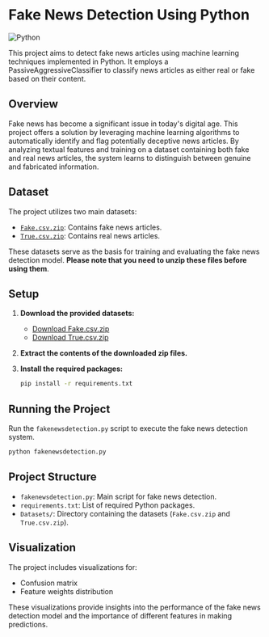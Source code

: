 # Fake News Detection Using Python

![Python](https://img.shields.io/badge/Python-3.8%2B-blue)

This project aims to detect fake news articles using machine learning techniques implemented in Python. It employs a PassiveAggressiveClassifier to classify news articles as either real or fake based on their content.

## Overview

Fake news has become a significant issue in today's digital age. This project offers a solution by leveraging machine learning algorithms to automatically identify and flag potentially deceptive news articles. By analyzing textual features and training on a dataset containing both fake and real news articles, the system learns to distinguish between genuine and fabricated information.

## Dataset

The project utilizes two main datasets:

- [`Fake.csv.zip`](Datasets/Fake.csv.zip): Contains fake news articles.
- [`True.csv.zip`](Datasets/True.csv.zip): Contains real news articles.

These datasets serve as the basis for training and evaluating the fake news detection model. **Please note that you need to unzip these files before using them**.

## Setup

1. **Download the provided datasets:**

    - [Download Fake.csv.zip](Datasets/Fake.csv.zip)
    - [Download True.csv.zip](Datasets/True.csv.zip)

2. **Extract the contents of the downloaded zip files.**

3. **Install the required packages:**

    ```sh
    pip install -r requirements.txt
    ```

## Running the Project

Run the `fakenewsdetection.py` script to execute the fake news detection system.

```sh
python fakenewsdetection.py
```

## Project Structure

- `fakenewsdetection.py`: Main script for fake news detection.
- `requirements.txt`: List of required Python packages.
- `Datasets/`: Directory containing the datasets (`Fake.csv.zip` and `True.csv.zip`).

## Visualization

The project includes visualizations for:

- Confusion matrix
- Feature weights distribution

These visualizations provide insights into the performance of the fake news detection model and the importance of different features in making predictions.


